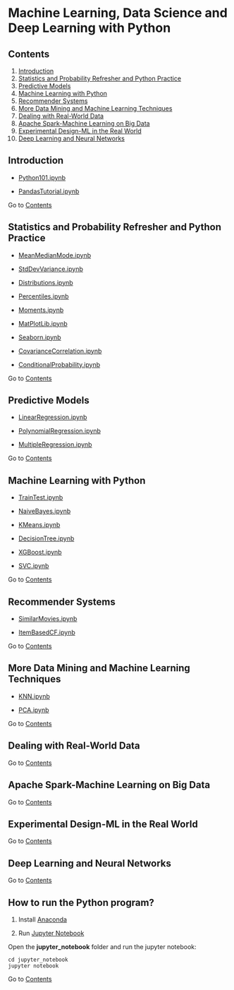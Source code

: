 Machine Learning, Data Science and Deep Learning with Python
===========================

## Contents
1. [Introduction](#introduction)
2. [Statistics and Probability Refresher and Python Practice](#statistics-and-probability-refresher-and-python-practice)
3. [Predictive Models](#predictive-models)
4. [Machine Learning with Python](#machine-learning-with-python)
5. [Recommender Systems](#recommender-systems)
6. [More Data Mining and Machine Learning Techniques](#more-data-mining-and-machine-learning-techniques)
7. [Dealing with Real-World Data](#dealing-with-real-world-data)
8. [Apache Spark-Machine Learning on Big Data](#apache-spark-machine-learning-on-big-data)
9. [Experimental Design-ML in the Real World](#experimental-design-ml-in-the-real-world)
10. [Deep Learning and Neural Networks](#deep-learnin-gand-neural-networks)

## Introduction

* [Python101.ipynb](https://github.com/ramonfigueiredopessoa/machine_learning_data_science_and_deep_learning_with_python/blob/master/jupyter_notebook/1_introduction/Python101.ipynb)

* [PandasTutorial.ipynb](https://github.com/ramonfigueiredopessoa/machine_learning_data_science_and_deep_learning_with_python/blob/master/jupyter_notebook/1_introduction/PandasTutorial.ipynb)

Go to [Contents](#contents)

## Statistics and Probability Refresher and Python Practice

* [MeanMedianMode.ipynb](https://github.com/ramonfigueiredopessoa/machine_learning_data_science_and_deep_learning_with_python/blob/master/jupyter_notebook/2_statistics_probability_and_python_practice/MeanMedianMode.ipynb)

* [StdDevVariance.ipynb](https://github.com/ramonfigueiredopessoa/machine_learning_data_science_and_deep_learning_with_python/blob/master/jupyter_notebook/2_statistics_probability_and_python_practice/StdDevVariance.ipynb)

* [Distributions.ipynb](https://github.com/ramonfigueiredopessoa/machine_learning_data_science_and_deep_learning_with_python/blob/master/jupyter_notebook/2_statistics_probability_and_python_practice/Distributions.ipynb)

* [Percentiles.ipynb](https://github.com/ramonfigueiredopessoa/machine_learning_data_science_and_deep_learning_with_python/blob/master/jupyter_notebook/2_statistics_probability_and_python_practice/Percentiles.ipynb)

* [Moments.ipynb](https://github.com/ramonfigueiredopessoa/machine_learning_data_science_and_deep_learning_with_python/blob/master/jupyter_notebook/2_statistics_probability_and_python_practice/Moments.ipynb)

* [MatPlotLib.ipynb](https://github.com/ramonfigueiredopessoa/machine_learning_data_science_and_deep_learning_with_python/blob/master/jupyter_notebook/2_statistics_probability_and_python_practice/MatPlotLib.ipynb)

* [Seaborn.ipynb](https://github.com/ramonfigueiredopessoa/machine_learning_data_science_and_deep_learning_with_python/blob/master/jupyter_notebook/2_statistics_probability_and_python_practice/Seaborn.ipynb)

* [CovarianceCorrelation.ipynb](https://github.com/ramonfigueiredopessoa/machine_learning_data_science_and_deep_learning_with_python/blob/master/jupyter_notebook/2_statistics_probability_and_python_practice/CovarianceCorrelation.ipynb)

* [ConditionalProbability.ipynb](https://github.com/ramonfigueiredopessoa/machine_learning_data_science_and_deep_learning_with_python/blob/master/jupyter_notebook/2_statistics_probability_and_python_practice/ConditionalProbability.ipynb)

Go to [Contents](#contents)

## Predictive Models

* [LinearRegression.ipynb](https://github.com/ramonfigueiredopessoa/machine_learning_data_science_and_deep_learning_with_python/blob/master/jupyter_notebook/3_predictive_models/LinearRegression.ipynb)

* [PolynomialRegression.ipynb](https://github.com/ramonfigueiredopessoa/machine_learning_data_science_and_deep_learning_with_python/blob/master/jupyter_notebook/3_predictive_models/PolynomialRegression.ipynb)

* [MultipleRegression.ipynb](https://github.com/ramonfigueiredopessoa/machine_learning_data_science_and_deep_learning_with_python/blob/master/jupyter_notebook/3_predictive_models/MultipleRegression.ipynb)

Go to [Contents](#contents)

## Machine Learning with Python

* [TrainTest.ipynb](https://github.com/ramonfigueiredopessoa/machine_learning_data_science_and_deep_learning_with_python/blob/master/jupyter_notebook/4_machine_learning_with_python/TrainTest.ipynb)

* [NaiveBayes.ipynb](https://github.com/ramonfigueiredopessoa/machine_learning_data_science_and_deep_learning_with_python/blob/master/jupyter_notebook/4_machine_learning_with_python/NaiveBayes.ipynb)

* [KMeans.ipynb](https://github.com/ramonfigueiredopessoa/machine_learning_data_science_and_deep_learning_with_python/blob/master/jupyter_notebook/4_machine_learning_with_python/KMeans.ipynb)

* [DecisionTree.ipynb](https://github.com/ramonfigueiredopessoa/machine_learning_data_science_and_deep_learning_with_python/blob/master/jupyter_notebook/4_machine_learning_with_python/DecisionTree.ipynb)

* [XGBoost.ipynb](https://github.com/ramonfigueiredopessoa/machine_learning_data_science_and_deep_learning_with_python/blob/master/jupyter_notebook/4_machine_learning_with_python/XGBoost.ipynb)

* [SVC.ipynb](https://github.com/ramonfigueiredopessoa/machine_learning_data_science_and_deep_learning_with_python/blob/master/jupyter_notebook/4_machine_learning_with_python/SVC.ipynb)

Go to [Contents](#contents)

## Recommender Systems

* [SimilarMovies.ipynb](https://github.com/ramonfigueiredopessoa/machine_learning_data_science_and_deep_learning_with_python/blob/master/jupyter_notebook/5_recommender_systems/SimilarMovies.ipynb)

* [ItemBasedCF.ipynb](https://github.com/ramonfigueiredopessoa/machine_learning_data_science_and_deep_learning_with_python/blob/master/jupyter_notebook/5_recommender_systems/ItemBasedCF.ipynb)

Go to [Contents](#contents)

## More Data Mining and Machine Learning Techniques

* [KNN.ipynb](https://github.com/ramonfigueiredopessoa/machine_learning_data_science_and_deep_learning_with_python/blob/master/jupyter_notebook/6_more_data_mining_and_ml_techniques/KNN.ipynb)

* [PCA.ipynb](https://github.com/ramonfigueiredopessoa/machine_learning_data_science_and_deep_learning_with_python/blob/master/jupyter_notebook/6_more_data_mining_and_ml_techniques/PCA.ipynb)

Go to [Contents](#contents)

## Dealing with Real-World Data

Go to [Contents](#contents)

## Apache Spark-Machine Learning on Big Data

Go to [Contents](#contents)

## Experimental Design-ML in the Real World

Go to [Contents](#contents)

## Deep Learning and Neural Networks

Go to [Contents](#contents)

## How to run the Python program?

1. Install [Anaconda](https://www.anaconda.com/distribution/)

2. Run [Jupyter Notebook](https://jupyter.org/)

Open the **jupyter_notebook** folder and run the jupyter notebook:

```
cd jupyter_notebook
jupyter notebook
```

Go to [Contents](#contents)